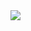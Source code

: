 <!--
**DorenCalliku/DorenCalliku** is a ✨ _special_ ✨ repository because its `README.md` (this file) appears on your GitHub profile.

Here are some ideas to get you started:

- 🔭 I’m currently working on ...
- 🌱 I’m currently learning ...
- 👯 I’m looking to collaborate on ...
- 🤔 I’m looking for help with ...
- 💬 Ask me about ...
- 📫 How to reach me: ...
- 😄 Pronouns: ...
- ⚡ Fun fact: ...
-->

<a href="https://github.com/DorenCalliku">
<img align="left" src="https://github-readme-stats.vercel.app/api/?username=DorenCalliku&theme=shades-of-purple&layout=compact&hide=html" />
</a>
